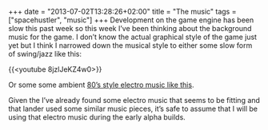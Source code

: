 +++
date = "2013-07-02T13:28:26+02:00"
title = "The music"
tags = ["spacehustler", "music"]
+++
Development on the game engine has been slow this past week so this week I’ve been thinking about the background music for the game. I don’t know the actual graphical style of the game just yet but I think I narrowed down the musical style to either some slow form of swing/jazz like this:

{{<youtube 8jzlJeKZ4w0>}}

Or some some ambient [80’s style electro music like this](http://opengameart.org/content/through-space).

Given the I’ve already found some electro music that seems to be fitting and that lander used some similar music pieces, it’s safe to assume that I will be using that electro music during the early alpha builds.
